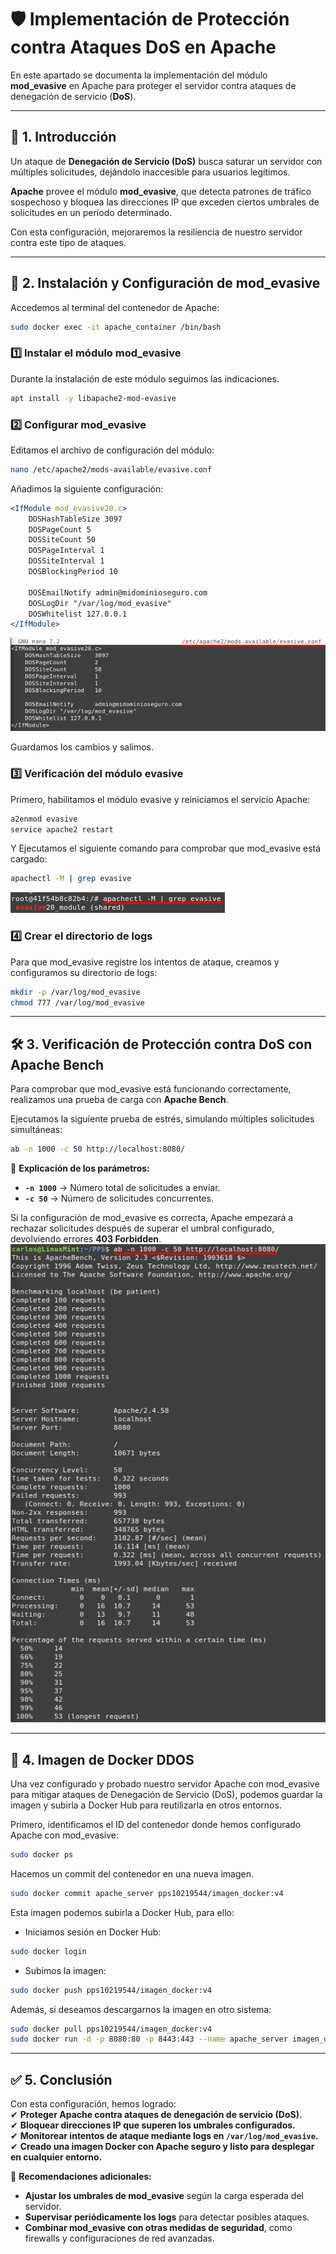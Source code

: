 # 🛡️ Implementación de Protección contra Ataques DoS en Apache

En este apartado se documenta la implementación del módulo **mod_evasive** en Apache para proteger el servidor contra ataques de denegación de servicio (**DoS**).

---

## 📌 1. Introducción

Un ataque de **Denegación de Servicio (DoS)** busca saturar un servidor con múltiples solicitudes, dejándolo inaccesible para usuarios legítimos.

**Apache** provee el módulo **mod_evasive**, que detecta patrones de tráfico sospechoso y bloquea las direcciones IP que exceden ciertos umbrales de solicitudes en un período determinado.

Con esta configuración, mejoraremos la resiliencia de nuestro servidor contra este tipo de ataques.

---

## 🚀 2. Instalación y Configuración de mod_evasive

Accedemos al terminal del contenedor de Apache:

```bash
sudo docker exec -it apache_container /bin/bash
```

### **1️⃣ Instalar el módulo mod_evasive**

Durante la instalación de este módulo seguimos las indicaciones.  
```bash
apt install -y libapache2-mod-evasive
```

### **2️⃣ Configurar mod_evasive**

Editamos el archivo de configuración del módulo:
```bash
nano /etc/apache2/mods-available/evasive.conf
```

Añadimos la siguiente configuración:
```apache
<IfModule mod_evasive20.c>
    DOSHashTableSize 3097
    DOSPageCount 5
    DOSSiteCount 50
    DOSPageInterval 1
    DOSSiteInterval 1
    DOSBlockingPeriod 10

    DOSEmailNotify admin@midominioseguro.com
    DOSLogDir "/var/log/mod_evasive"
    DOSWhitelist 127.0.0.1
</IfModule>
```
![Archivo modsecurity](assets/PPS_DDOS-evasive.png)  

Guardamos los cambios y salimos.

### **3️⃣ Verificación del módulo evasive**

Primero, habilitamos el módulo evasive y reiniciamos el servicio Apache:
```bash
a2enmod evasive
service apache2 restart
```

Y Ejecutamos el siguiente comando para comprobar que mod_evasive está cargado:
```bash
apachectl -M | grep evasive
```
![Archivo modsecurity](assets/PPS_DDOS-evasive2.png)  

### **4️⃣ Crear el directorio de logs**

Para que mod_evasive registre los intentos de ataque, creamos y configuramos su directorio de logs:

```bash
mkdir -p /var/log/mod_evasive
chmod 777 /var/log/mod_evasive
```

---

## 🛠️ 3. Verificación de Protección contra DoS con Apache Bench

Para comprobar que mod_evasive está funcionando correctamente, realizamos una prueba de carga con **Apache Bench**.

Ejecutamos la siguiente prueba de estrés, simulando múltiples solicitudes simultáneas:

```bash
ab -n 1000 -c 50 http://localhost:8080/
```

📌 **Explicación de los parámetros:**
- **`-n 1000`** → Número total de solicitudes a enviar.
- **`-c 50`** → Número de solicitudes concurrentes.

Si la configuración de mod_evasive es correcta, Apache empezará a rechazar solicitudes después de superar el umbral configurado, devolviendo errores **403 Forbidden**.
![Archivo modsecurity](assets/PPS_DDOS.png)  

---

## 📌 4. Imagen de Docker DDOS

Una vez configurado y probado nuestro servidor Apache con mod_evasive para mitigar ataques de Denegación de Servicio (DoS), podemos guardar la imagen y subirla a Docker Hub para reutilizarla en otros entornos.  

Primero, identificamos el ID del contenedor donde hemos configurado Apache con mod_evasive:
```bash
sudo docker ps
```

Hacemos un commit del contenedor en una nueva imagen.
```bash
sudo docker commit apache_server pps10219544/imagen_docker:v4
```
  
Esta imagen podemos subirla a Docker Hub, para ello:
- Iniciamos sesión en Docker Hub:
```bash
sudo docker login
```
- Subimos la imagen:
```bash
sudo docker push pps10219544/imagen_docker:v4
```
  
Además, si deseamos descargarnos la imagen en otro sistema:
```bash
sudo docker pull pps10219544/imagen_docker:v4
sudo docker run -d -p 8080:80 -p 8443:443 --name apache_server imagen_docker
```

---

## ✅ 5. Conclusión

Con esta configuración, hemos logrado:  
✔ **Proteger Apache contra ataques de denegación de servicio (DoS).**  
✔ **Bloquear direcciones IP que superen los umbrales configurados.**  
✔ **Monitorear intentos de ataque mediante logs en `/var/log/mod_evasive`.**  
✔ **Creado una imagen Docker con Apache seguro y listo para desplegar en cualquier entorno.**  

🔹 **Recomendaciones adicionales:**
- **Ajustar los umbrales de mod_evasive** según la carga esperada del servidor.
- **Supervisar periódicamente los logs** para detectar posibles ataques.
- **Combinar mod_evasive con otras medidas de seguridad**, como firewalls y configuraciones de red avanzadas.

